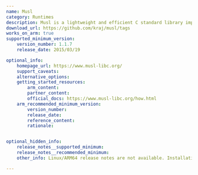 ```yaml
---
name: Musl
category: Runtimes
description: Musl is a lightweight and efficient C standard library implementation designed for performance and simplicity, supporting static linking and various architectures.
download_url: https://github.com/kraj/musl/tags
works_on_arm: true
supported_minimum_version:
    version_number: 1.1.7
    release_date: 2015/03/19

optional_info:
    homepage_url: https://www.musl-libc.org/
    support_caveats:
    alternative_options:
    getting_started_resources:
        arm_content:
        partner_content:
        official_docs: https://www.musl-libc.org/how.html
    arm_recommended_minimum_version:
        version_number:
        release_date:
        reference_content:
        rationale:


optional_hidden_info:
    release_notes__supported_minimum:
    release_notes__recommended_minimum:
    other_info: Linux/ARM64 release notes are not available. Installation and testing are done manually using the released archive [tag](https://github.com/kraj/musl/releases/tag/v1.1.7).

---
```

